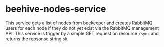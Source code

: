 # beehive-nodes-service
This service gets a list of nodes from beekeeper and creates RabbitMQ users for each node if they do not yet exist via the RabbitMQ management API. This service is trigger by a simple GET request on resource `/sync` and returns the repsonse string `ok`.